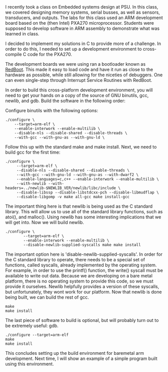 <meta name="keywords" content="ARM,PSU"/>
I recently took a class on Embedded systems design at PSU. In this
class, we covered designing memory systems, serial busses, as well as
sensors, transducers, and outputs. The labs for this class used an ARM
development board based on the (then Intel) PXA270
microprocessor. Students were supposed to develop software in ARM
assembly to demonstrate what was learned in class.

I decided to implement my solutions in C to provide more of a
challenge. In order to do this, I needed to set up a development
environment to cross-compile C code for the PXA270.

<a name='more'></a>The development boards we were using ran a bootloader known as
[RedBoot](http://www.cygwin.com/redboot/). This made it easy to load
code and have it run as close to the hardware as possible, while still
allowing for the niceties of debuggers. One can even single-step
through Interrupt Service Routines with RedBoot.

In order to build this cross-platform development environment, you
will need to get your hands on a copy of the source of GNU binutils,
gcc, newlib, and gdb. Build the software in the following order:

Configure binutils with the following options:

	./configure \
		--target=arm-elf \
		--enable-interwork --enable-multilib \
		--disable-nls --disable-shared --disable-threads \
		--with-gcc --with-gnu-as --with-gnu-ld \


Follow this up with the standard make and make install. Next, we need
to build gcc for the first time:

	./configure \
		 --target=arm-elf \
		 --disable-nls --disable-shared --disable-threads \
		 --with-gcc --with-gnu-ld --with-gnu-as --with-dwarf2 \
		 --enable-languages=c,c++ --enable-interwork --enable-multilib \
		 --with-newlib --with-headers=../newlib-$NEWLIB_VER/newlib/libc/include \
		 --disable-libssp --disable-libstdcxx-pch --disable-libmudflap \
		 --disable-libgomp -v make all-gcc make install-gcc

The important thing here is that newlib is being used as the C
standard library. This will allow us to use all of the standard
library functions, such as atoi(), and malloc(). Using newlib has some
interesting implications that we will get into. Now we will build
newlib.


	./configure \
		    --target=arm-elf \
		    --enable-interwork --enable-multilib \
		    --disable-newlib-supplied-syscalls make make install

The important option here is 'disable-newlib-supplied-syscalls'. In
order for the C standard library to operate, there needs to be a
special set of functions, called syscalls, already implemented by the
operating system. For example, in order to use the printf() function,
the write() syscall must be available to write out data. Because we
are developing on a bare metal platform, there is no operating system
to provide this code, so we must provide it ourselves. Newlib
helpfully provides a version of these syscalls, but unfortunately,
they wont work for our platform. Now that newlib is done being built,
we can build the rest of gcc.

	make
	make install

The last piece of software to build is optional, but will probably
turn out to be extremely useful: gdb.

	./configure --target=arm-elf
	make
	make install

This concludes setting up the build environment for baremetal arm
development. Next time, I will show an example of a simple program
built using this environment.